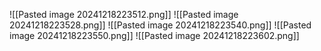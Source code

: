 ![[Pasted image 20241218223512.png]]
![[Pasted image 20241218223528.png]]
![[Pasted image 20241218223540.png]]
![[Pasted image 20241218223550.png]]
![[Pasted image 20241218223602.png]]